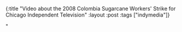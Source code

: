 {:title "Video about the 2008 Colombia Sugarcane Workers' Strike for Chicago Independent Television"
:layout :post
:tags  ["indymedia"]}

"

